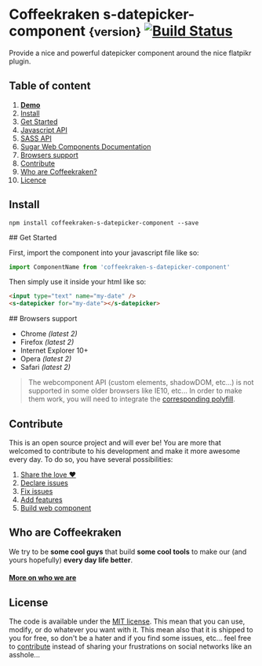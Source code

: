 # Coffeekraken s-datepicker-component <small>{version}</small> [![Build Status](https://travis-ci.org/Coffeekraken/s-datepicker-component.svg)](https://travis-ci.org/Coffeekraken/s-datepicker-component)

Provide a nice and powerful datepicker component around the nice flatpikr plugin.

## Table of content

1. **[Demo](http://components.coffeekraken.io/app/s-datepicker-component)**
2. [Install](#readme-install)
3. [Get Started](#readme-get-started)
4. [Javascript API](doc/js)
5. [SASS API](doc/sass)
6. [Sugar Web Components Documentation](https://github.com/Coffeekraken/sugar/blob/master/doc/webcomponent.md)
7. [Browsers support](#readme-browsers-support)
8. [Contribute](#readme-contribute)
9. [Who are Coffeekraken?](#readme-who-are-coffeekraken)
10. [Licence](#readme-license)

<a name="readme-install"></a>
## Install

```
npm install coffeekraken-s-datepicker-component --save
```

<a name="readme-get-started"></a>
## Get Started

First, import the component into your javascript file like so:

```js
import ComponentName from 'coffeekraken-s-datepicker-component'
```

Then simply use it inside your html like so:

```html
<input type="text" name="my-date" />
<s-datepicker for="my-date"></s-datepicker>
```

<a id="readme-browsers-support"></a>
## Browsers support

* Chrome *(latest 2)*
* Firefox *(latest 2)*
* Internet Explorer 10+
* Opera *(latest 2)*
* Safari *(latest 2)*

> The webcomponent API (custom elements, shadowDOM, etc...) is not supported in some older browsers like IE10, etc... In order to make them work, you will need to integrate the [corresponding polyfill](https://www.webcomponents.org/polyfills).

<a id="readme-contribute"></a>
## Contribute

This is an open source project and will ever be! You are more that welcomed to contribute to his development and make it more awesome every day.
To do so, you have several possibilities:

1. [Share the love ❤️](https://github.com/Coffeekraken/coffeekraken/blob/master/contribute.md#contribute-share-the-love)
2. [Declare issues](https://github.com/Coffeekraken/coffeekraken/blob/master/contribute.md#contribute-declare-issues)
3. [Fix issues](https://github.com/Coffeekraken/coffeekraken/blob/master/contribute.md#contribute-fix-issues)
4. [Add features](https://github.com/Coffeekraken/coffeekraken/blob/master/contribute.md#contribute-add-features)
5. [Build web component](https://github.com/Coffeekraken/coffeekraken/blob/master/contribute.md#contribute-build-web-component)

<a id="readme-who-are-coffeekraken"></a>
## Who are Coffeekraken

We try to be **some cool guys** that build **some cool tools** to make our (and yours hopefully) **every day life better**.  

#### [More on who we are](https://github.com/Coffeekraken/coffeekraken/blob/master/who-are-we.md)

<a id="readme-license"></a>
## License

The code is available under the [MIT license](LICENSE.txt). This mean that you can use, modify, or do whatever you want with it. This mean also that it is shipped to you for free, so don't be a hater and if you find some issues, etc... feel free to [contribute](https://github.com/Coffeekraken/coffeekraken/blob/master/contribute.md) instead of sharing your frustrations on social networks like an asshole...

